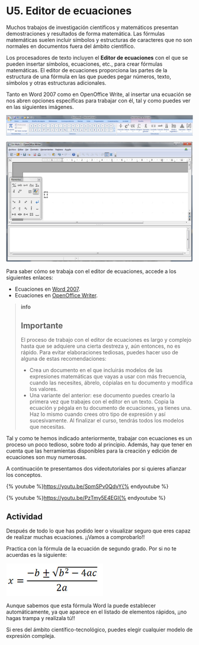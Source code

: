 # U5. Editor de ecuaciones

Muchos trabajos de investigación científicos y matemáticos presentan demostraciones y resultados de forma matemática. Las fórmulas matemáticas suelen incluir símbolos y estructuras de caracteres que no son normales en documentos fuera del ámbito científico.  
  
Los procesadores de texto incluyen el **Editor de ecuaciones** con el que se pueden insertar símbolos, ecuaciones, etc., para crear fórmulas matemáticas. El editor de ecuaciones proporciona las partes de la estructura de una fórmula en las que puedes pegar números, texto, símbolos y otras estructuras adicionales.

Tanto en Word 2007 como en OpenOffice Write, al insertar una ecuación se nos abren opciones específicas para trabajar con él, tal y como puedes ver en las siguientes imágenes.


![4.8. Herramientas para la creación y edición de ecuaciones en Word 2007. Captura propia.](img/4Imagen_08.jpg)





![4.9. Herramientas para la creación y edición de ecuaciones en OpenOffice Write. Captura propia.](img/4Imagen_09.jpg)




Para saber cómo se trabaja con el editor de ecuaciones, accede a los siguientes enlaces:

*   Ecuaciones en [Word 2007](http://office.microsoft.com/es-es/word-help/escribir-insertar-o-cambiar-una-ecuacion-HA001230361.aspx?CTT=5&origin=HA001230366 "Editor de ecuaciones de Word").
*   Ecuaciones en [OpenOffice Writer](http://wiki.open-office.es/Math "Editor de ecuaciones de Write").

>**info**
>
>## Importante
>
>El proceso de trabajo con el editor de ecuaciones es largo y complejo hasta que se adquiere una cierta destreza y, aún entonces, no es rápido. Para evitar elaboraciones tediosas, puedes hacer uso de alguna de estas recomendaciones:
>
>*   Crea un documento en el que incluirás modelos de las expresiones matemáticas que vayas a usar con más frecuencia, cuando las necesites, ábrelo, cópialas en tu documento y modifica los valores.
>*   Una variante del anterior: ese documento puedes crearlo la primera vez que trabajes con el editor en un texto. Copia la ecuación y pégala en tu documento de ecuaciones, ya tienes una. Haz lo mismo cuando crees otro tipo de expresión y así sucesivamente. Al finalizar el curso, tendrás todos los modelos que necesitas.

Tal y como te hemos indicado anteriormente, trabajar con ecuaciones es un proceso un poco tedioso, sobre todo al principio. Además, hay que tener en cuenta que las herramientas disponibles para la creación y edición de ecuaciones son muy numerosas.

A continuación te presentamos dos videotutoriales por si quieres afianzar los conceptos.

{% youtube %}https://youtu.be/SpmSPv0QdvY{% endyoutube %}

{% youtube %}https://youtu.be/PzTmy5E4EGI{% endyoutube %}

## Actividad

Después de todo lo que has podido leer o visualizar seguro que eres capaz de realizar muchas ecuaciones. ¡¡Vamos a comprobarlo!!

Practica con la fórmula de la ecuación de segundo grado. Por si no te acuerdas es la siguiente:


![Fig.4.10. Fórmula de la ecuación de segundo grado. Captura propia.](img/4Imagen_10.jpg)



Aunque sabemos que esta fórmula Word la puede establecer automáticamente, ya que aparece en el listado de elementos rápidos, ¡¡no hagas trampa y realízala tú!!

Si eres del ámbito científico-tecnológico, puedes elegir cualquier modelo de expresión compleja.

